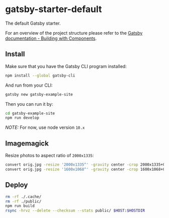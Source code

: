 # gatsby-starter-default
The default Gatsby starter.

For an overview of the project structure please refer to the [Gatsby documentation - Building with Components](https://www.gatsbyjs.org/docs/building-with-components/).

## Install

Make sure that you have the Gatsby CLI program installed:
```sh
npm install --global gatsby-cli
```

And run from your CLI:
```sh
gatsby new gatsby-example-site
```

Then you can run it by:
```sh
cd gatsby-example-site
npm run develop
```

*NOTE:* For now, use node version `10.x`

## Imagemagick

Resize photos to aspect ratio of `2000x1335`:

```bash
convert orig.jpg -resize '2000x1335^' -gravity center -crop 2000x1335+0+0 +repage resized.jpg
convert orig.jpg -resize '1600x1068^' -gravity center -crop 1600x1068+0+0 +repage resized.jpg
```


## Deploy

```bash
rm -rf ./.cache/
rm -rf ./public/
npm run build
rsync -hrvz --delete --checksum --stats public/ $HOST:$HOSTDIR
```
